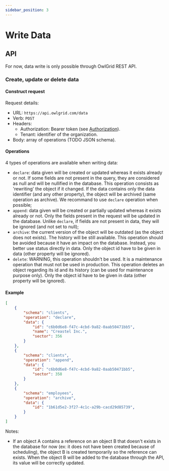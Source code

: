 ```yaml
---
sidebar_position: 3
---
```


# Write Data

## API

For now, data write is only possible through OwlGrid REST API.

### Create, update or delete data

#### Construct request

Request details:
- URL: `https://api.owlgrid.com/data`
- Verb: `POST`
- Headers:
  - Authorization: Bearer token (see [Authorization](/docs/references/api#authorization)).
  - Tenant: identifier of the organization.
- Body: array of operations (TODO JSON schema).

#### Operations

4 types of operations are available when writing data:
- `declare`: data given will be created or updated whereas it exists already or not. If some fields are not present in the query, they are considered as null and will be nullified in the database. This operation consists as 'rewriting' the object if it changed. If the data contains only the data identifier (and any other property), the object will be archived (same operation as archive). We recommand to use `declare` operation when possible;
- `append`: data given will be created or partially updated whereas it exists already or not. Only the fields present in the request will be updated in the database. Unlike `declare`, if fields are not present in data, they will be ignored (and not set to null);
- `archive`: the current version of the object will be outdated (as the object does not exists). The history will be still available. This operation should be avoided because it have an impact on the database. Instead, you better use status directly in data. Only the object id have to be given in data (other property will be ignored).
- `delete`: WARNING, this operation shouldn't be used. It is a maintenance operation that must not be used in production. This operation deletes an object regarding its id and its history (can be used for maintenance purpose only). Only the object id have to be given in data (other property will be ignored).

#### Example

```json
[
    {
        "schema": "clients",
        "operation": "declare",
        "data": {
            "id": "c6b0d6e8-f47c-4cbd-9a82-0aab50471bb5",
            "name": "Creastel Inc.",
            "sector": 356
        }
    },
    {
        "schema": "clients",
        "operation": "append",
        "data": {
            "id": "c6b0d6e8-f47c-4cbd-9a82-0aab50471bb5",
            "sector": 358
        }
    },
    {
        "schema": "employees",
        "operation": "archive",
        "data": {
            "id": "1b61d5e2-3f27-4c1c-a29b-cacd29d85739",
        }
    }
]
```

Notes:
- If an object A contains a reference on an object B that doesn't exists in the database for now (ex: it does not have been created because of scheduling), the object B is created temporarily so the reference can exists. When the object B will be added to the database through the API, its value will be correctly updated.
